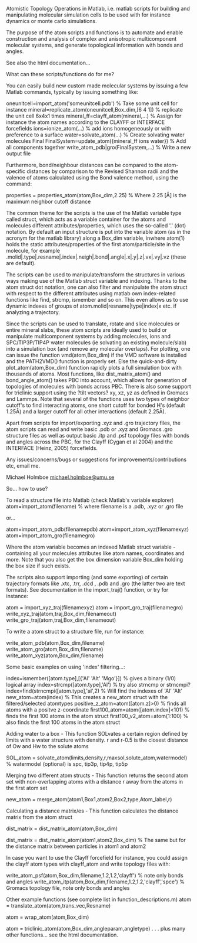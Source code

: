 Atomistic Topology Operations in Matlab, i.e. matlab scripts for building and manipulating molecular simulation cells to be used with for instance dynamics or monte carlo simulations.

The purpose of the atom scripts and functions is to automate and enable construction and analysis of complex and anisotropic multicomponent molecular systems, and generate topological information with bonds and angles.

See also the html documentation...

What can these scripts/functions do for me?

You can easily build new custom made molecular systems by issuing a few Matlab commands, typically by issuing something like:

oneunitcell=import_atom('someunitcell.pdb') % Take some unit cell for instance
mineral=replicate_atom(oneunitcell,Box_dim,[6 4 1]) % replicate the unit cell 6x4x1 times
mineral_ff=clayff_atom(mineral,...) % Assign for instance the atom names according to the CLAYFF or INTERFACE forcefields
ions=ionize_atom(...) % add ions homogeneously or with preference to a surface
water=solvate_atom(...) % Create solvating water molecules Final
FinalSystem=update_atom({mineral_ff ions water}) % Add all components together
write_atom_pdb|gro(FinalSystem,...) % Write a new output file

Furthermore, bond/neighbour distances can be compared to the atom-specific distances by comparison to the Revised Shannon radii and the valence of atoms calculated using the Bond valence method, using the command:

properties = properties_atom(atom,Box_dim,2.25) % Where 2.25 [Å] is the maximum neighbor cutoff distance

The common theme for the scripts is the use of the Matlab variable type called struct, which acts as a variable container for the atoms and molecules different attributes/properties, which uses the so-called '.' (dot) notation. By default an input structure is put into the variable atom (as in the acronym for the matlab library) along a Box_dim variable, inwhere atom(1) holds the static attributes/properties of the first atom/particle/site in the molecule, for example  .molid|.type|.resname|.index|.neigh|.bond|.angle|.x|.y|.z|.vx|.vy|.vz (these are  default).

The scripts can be used to manipulate/transform the structures in various ways making use of the Matlab struct variable and indexing. Thanks to the atom struct dot notation, one can also filter and manipulate the atom struct with respect to the different attributes using matlab own index-related functions like find, strcmp, ismember and so on. This even allows us to use dynamic indexes of groups of  atom.molid|resname|type|index|x etc. if analyzing a trajectory.

Since the scripts can be used to translate, rotate and slice molecules or entire mineral slabs, these atom scripts are ideally used to build or manipulate multicomponent systems by adding molecules, ions and SPC/TIP3P/TIP4P water molecules (ie solvating an existing molecule/slab) into a simulation box (and remove any molecular overlaps). For plotting, one can issue the function vmd(atom,Box_dim) if the VMD software is installed and the PATH2VMD() function is properly set. Else the quick-and-dirty plot_atom(atom,Box_dim) function rapidly plots a full simulation box with thousands of atoms. Most functions, like dist_matrix_atom() and bond_angle_atom() takes PBC into account, which allows for generation of topologies of molecules with bonds across PBC. There is also some support for triclinic support using the ?tilt vectors? xy, xz, yz as defined in Gromacs and Lammps. Note that several of the functions uses two types of neighbor cutoff's to find interacting atoms, one short cutoff for bonded H's (default 1.25Å) and a larger cutoff for all other interactions (default 2.25Å).

Apart from scripts for import/exporting .xyz and .gro trajectory files, the atom scripts can read and write basic .pdb or .xyz and Gromacs .gro structure files as well as output basic .itp and .psf topology files with bonds and angles across the PBC, for the Clayff (Cygan et al 2004) and the INTERFACE (Heinz, 2005) forcefields.

Any issues/concerns/bugs or suggestions for improvements/contributions etc, email me.

Michael Holmboe
michael.holmboe@umu.se

So... how to use?

To read a structure file into Matlab (check Matlab's variable explorer)
atom=import_atom(filename) % where filename is a .pdb, .xyz or .gro file

or...

atom=import_atom_pdb(filenamepdb)
atom=import_atom_xyz(filenamexyz)
atom=import_atom_gro(filenamegro)

Where the atom variable becomes an indexed Matlab struct variable - containing all your molecules attributes like atom names, coordinates and more. Note that you also get the box dimension variable Box_dim holding the box size if such exists.

The  scripts also support importing (and some exporting) of certain trajectory formats like .xtc, .trr, .dcd , .pdb and .gro (the latter two are text formats). See documentation in the import_traj() function, or try for instance:

atom = import_xyz_traj(filenamexyz)
atom = import_gro_traj(filenamegro)
write_xyz_traj(atom,traj,Box_dim,filenameout)
write_gro_traj(atom,traj,Box_dim,filenameout)

To write a atom struct to a structure file, run for instance:

write_atom_pdb(atom,Box_dim,filename)
write_atom_gro(atom,Box_dim,filename)
write_atom_xyz(atom,Box_dim,filename)

Some basic examples on using 'index' filtering...:

index=ismember([atom.type],[{'Al' 'Alt' 'Mgo'}]) % gives a binary (1/0) logical array
index=strcmp([atom.type],'Al') % try also strncmp or strncmpi?
index=find(strncmpi([atom.type],'al',2) % Will find the indexes of 'Al' 'Alt'
new_atom=atom(index) % This creates a new_atom struct with the filtered/selected atomtypes
positive_z_atom=atom([atom.z]>0) % finds all atoms with a positve z-coordinate
first100_atom=atom([atom.index]<101) % finds the first 100 atoms in the atom struct
first100_v2_atom=atom(1:100) % also finds the first 100 atoms in the atom struct

Adding water to a box - This function SOLvates a certain region defined by limits with a water structure with density. r and r-0.5 is the closest distance of Ow and Hw to the solute atoms

SOL_atom = solvate_atom(limits,density,r,maxsol,solute_atom,watermodel) % watermodel (optional) is spc, tip3p, tip4p, tip5p

Merging two different atom structs  - This function returns the second atom set with non-overlapping atoms with a distance r away from the atoms in the first atom set

new_atom = merge_atom(atom1,Box1,atom2,Box2,type,Atom_label,r)

Calculating a distance matrix/es  - This function calculates the distance matrix from the atom struct

dist_matrix = dist_matrix_atom(atom,Box_dim) 

dist_matrix = dist_matrix_atom(atom1,atom2,Box_dim) % The same but for the distance matrix between particles in atom1 and atom2

In case you want to use the Clayff forcefield for instance, you could assign the clayff atom types with clayff_atom and write topology files with:

write_atom_psf(atom,Box_dim,filename,1.2,1.2,'clayff') % note only bonds and angles
write_atom_itp(atom,Box_dim,filename,1.2,1.2,'clayff','spce') % Gromacs topology file, note only bonds and angles

Other example functions (see complete list in function_descriptions.m)
atom = translate_atom(atom,trans_vec,Resname)

atom = wrap_atom(atom,Box_dim)

atom = triclinic_atom(atom,Box_dim,angleparam,angletype)
.
.
.
plus many other functions... see the html documentation.

